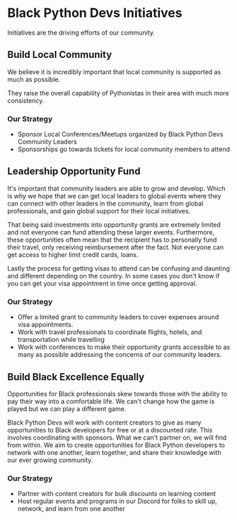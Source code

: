 # Black Python Devs Initiatives

Initiatives are the driving efforts of our community.

## Build Local Community

We believe it is incredibly important that local community is supported as much as possible.

They raise the overall capability of Pythonistas in their area with much more consistency.

### Our Strategy

- Sponsor Local Conferences/Meetups organized by Black Python Devs Community Leaders
- Sponsorships go towards tickets for local community members to attend

## Leadership Opportunity Fund

It's important that community leaders are able to grow and develop. Which is why we hope that we can get local leaders to global events where they can connect with other leaders in the community, learn from global professionals, and gain global support for their local initiatives.

That being said investments into opportunity grants are extremely limited and not everyone can fund attending these larger events. Furthermore, these opportunities often mean that the recipient has to personally fund their travel, only receiving reimbursement after the fact. Not everyone can get access to higher limit credit cards, loans.

Lastly the process for getting visas to attend can be confusing and daunting and different depending on the country. In some cases you don't know if you can get your visa appointment in time once getting approval.

### Our Strategy

- Offer a limited grant to community leaders to cover expenses around visa appointments.
- Work with travel professionals to coordinate flights, hotels, and transportation while travelling
- Work with conferences to make their opportunity grants accessible to as many as possible addressing the concerns of our community leaders.

## Build Black Excellence Equally

Opportunities for Black professionals skew towards those with the ability to pay their way into a comfortable life. We can't change how the game is played but we can play a different game.

Black Python Devs will work with content creators to give as many opportunities to Black developers for free or at a discounted rate. This involves coordinating with sponsors. What we can't partner on, we will find from within. We aim to create opportunities for Black Python developers to network with one another, learn together, and share their knowledge with our ever growing community.

### Our Strategy

- Partner with content creators for bulk discounts on learning content
- Host regular events and programs in our Discord for folks to skill up, network, and learn from one another
